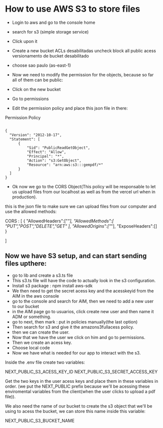 # How to use AWS S3 to store files

- Login to aws and go to the console home
- search for s3 (simple storage service)
- Click upon it
- Create a new bucket
     ACLs desabilitadas
     uncheck block all public acess
     versionamento de bucket desabilitado
     
- choose sao paulo (as-east-1)
- Now we need to modify the permission for the objects, because so far all of them can be public:
- Click on the new bucket
- Go to permissions
- Edit the permission policy and place this json file in there:

Permission Policy
  ```

  {
    "Version": "2012-10-17",
    "Statement": [
        {
            "Sid": "PublicReadGetObject",
            "Effect": "Allow",
            "Principal": "*",
            "Action": "s3:GetObject",
            "Resource": "arn:aws:s3:::gempdf/*"
        }
    ]
}
  ```
- Ok now we go to the CORS Object(This policy will be responsable to let us upload files from our localhost as well as from the vercel url when in production).

this is the json file to make sure we can upload files from our computer and use the allowed methods:


CORS :
[
    {
        "AllowedHeaders":["*"],
        "AllowedMethods":[
            "PUT","POST","DELETE","GET"
            ],
        "AllowedOrigins":["*"],
        "ExposeHeaders":[]
    }
    
]


## Now we have S3 setup, and can start sending files upthere:

- go to lib and create a s3.ts file
- This s3.ts file will have the code to actually look in the s3 configuration.
- Install s3 package : npm install aws-sdk
- We then need to get the secret acess key and the acesskeyid from the AIM in the aws console
- go to the console and search for AIM, then we need to add a new user to our bucket
- in the AIM page go to usuarios, click create new user and then name it ADM or something.
- go to next, then mark : put in policies manually(the last option)
- Then search for s3 and give it the amazons3fullacess policy.
- then we can create the user.
- Now that we have the user we click on him and go to permissions.
- Then we create an acess key.
- Choose local code
- Now we have what is needed for our app to interact with the s3.

Inside the .env file create two variables:

NEXT_PUBLIC_S3_ACESS_KEY_ID 
NEXT_PUBLIC_S3_SECRET_ACCESS_KEY

Get the two keys in the user acess keys and place them in these variables in order. (we put the NEXT_PUBLIC prefix because we'll be acessing these enviromental variables
from the client(when the user clicks to upload a pdf file)).

We also need the name of our bucket to create the s3 object that we'll be using to acess the bucket, we can store this name inside this variable:

NEXT_PUBLIC_S3_BUCKET_NAME


